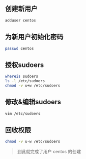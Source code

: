 ## 创建新用户

```bash
adduser centos
```

## 为新用户初始化密码

```bash
passwd centos
```

## 授权sudoers

```bash
whereis sudoers
ls -l /etc/sudoers
chmod -v u+w /etc/sudoers
```

## 修改&编辑sudoers

```bash
vim /etc/sudoers
```

## 回收权限

```bash
chmod -v u-w /etc/sudoers
```

> 到此就完成了用户 centos 的创建